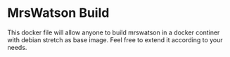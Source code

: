# MrsWatson Build

This docker file will allow anyone to build mrswatson in a docker continer with debian stretch as base image. Feel free to extend it according to your needs.
